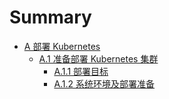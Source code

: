 # Summary

* [A 部署 Kubernetes](deploy/README.md)
    * [A.1 准备部署 Kubernetes 集群](deploy/A.1.ready-to-deploy-kubernetes-cluster.md)
        * [A.1.1 部署目标](deploy/A.1.1.deploy-target.md)
        * [A.1.2 系统环境及部署准备](deploy/A.1.2.os-environment&deploy-preparation.md)

